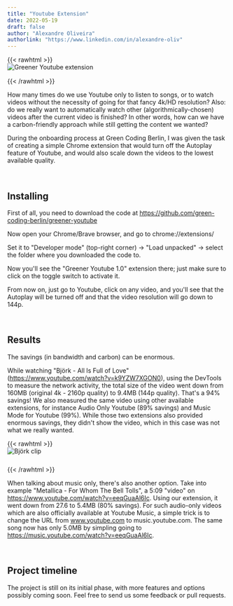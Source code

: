 ```yaml
---
title: "Youtube Extension"
date: 2022-05-19
draft: false
author: "Alexandre Oliveira"
authorlink: "https://www.linkedin.com/in/alexandre-oliv"
---
```


{{< rawhtml >}}
<img src="/img/blog/youtube_extension.webp" alt="Greener Youtube extension" loading="lazy" style="display: block;
  margin-left: auto; margin-right: auto; margin-bottom: 15px;">
{{< /rawhtml >}}

How many times do we use Youtube only to listen to songs, or to watch videos without the necessity of going for that fancy 4k/HD resolution? Also: do we really want to automatically watch other (algorithmically-chosen) videos after the current video is finished? In other words, how can we have a carbon-friendly approach while still getting the content we wanted?

During the onboarding process at Green Coding Berlin, I was given the task of creating a simple Chrome extension that would turn off the Autoplay feature of Youtube, and would also scale down the videos to the lowest available quality.

&nbsp;

## Installing

First of all, you need to download the code at https://github.com/green-coding-berlin/greener-youtube

Now open your Chrome/Brave browser, and go to chrome://extensions/

Set it to "Developer mode" (top-right corner) -> "Load unpacked" -> select the folder where you downloaded the code to.

Now you'll see the "Greener Youtube 1.0" extension there; just make sure to click on the toggle switch to activate it.

From now on, just go to Youtube, click on any video, and you'll see that the Autoplay will be turned off and that the video resolution will go down to 144p.

&nbsp;

## Results

The savings (in bandwidth and carbon) can be enormous.

While watching "Björk - All Is Full of Love" (https://www.youtube.com/watch?v=k9YZW7XGON0), using the DevTools to measure the network activity, the total size of the video went down from 160MB (original 4k - 2160p quality) to 9.4MB (144p quality). That's a 94% savings! We also measured the same video using other available extensions, for instance Audio Only Youtube (89% savings) and Music Mode for Youtube (99%). While those two extensions also provided enormous savings, they didn't show the video, which in this case was not what we really wanted.

{{< rawhtml >}}
<img src="/img/blog/bjork.webp" alt="Björk clip" loading="lazy" style="display: block;
  margin-left: auto; margin-right: auto; margin-bottom: 25px;">
{{< /rawhtml >}}

When talking about music only, there's also another option. Take into example "Metallica - For Whom The Bell Tolls", a 5:09 "video" on https://www.youtube.com/watch?v=eeqGuaAl6Ic. Using our extension, it went down from 27.6 to 5.4MB (80% savings). For such audio-only videos which are also officially available at Youtube Music, a simple trick is to change the URL from www.youtube.com to music.youtube.com. The same song now has only 5.0MB by simpling going to https://music.youtube.com/watch?v=eeqGuaAl6Ic.

&nbsp;

## Project timeline

The project is still on its initial phase, with more features and options possibly coming soon. Feel free to send us some feedback or pull requests.
